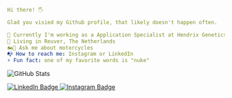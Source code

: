 ```yaml
Hi there! 🖐️

Glad you visied my Github profile, that likely doesn't happen often.

💼 Currently I'm working as a Application Specialist at Hendrix Genetics in Boxmeer
📍 Living in Reuver, The Netherlands
🏍️💨 Ask me about motorcycles
📭 How to reach me: Instagram or LinkedIn
⚡ Fun fact: one of my favorite words is "nuke"
```

![GitHub Stats](https://github-readme-stats.vercel.app/api?username=timorovers&show_icons=true&theme=radical)

<div id="badges">
  <a href="https://linkedin.com/in/timorovers">
    <img src="https://img.shields.io/badge/LinkedIn-blue?style=for-the-badge&logo=linkedin&logoColor=white" alt="LinkedIn Badge"/>
  </a>
  <a href="https://instagram.com/timorovers">
    <img src="https://img.shields.io/badge/Instagram-purple?style=for-the-badge&logo=Instagram&logoColor=white" alt="Instagram Badge"/>
  </a>
